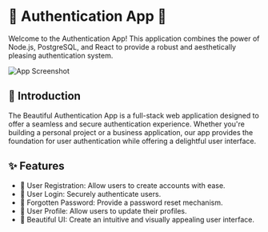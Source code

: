 # 🌟 Authentication App 🌟

Welcome to the Authentication App! This application combines the power of Node.js, PostgreSQL, and React to provide a robust and aesthetically pleasing authentication system. 

![App Screenshot]("public/registration-page.png")

## 👋 Introduction

The Beautiful Authentication App is a full-stack web application designed to offer a seamless and secure authentication experience. Whether you're building a personal project or a business application, our app provides the foundation for user authentication while offering a delightful user interface.

## ✨ Features

- 📝 User Registration: Allow users to create accounts with ease.
- 🔐 User Login: Securely authenticate users.
- 🚀 Forgotten Password: Provide a password reset mechanism.
- 👤 User Profile: Allow users to update their profiles.
- 🎨 Beautiful UI: Create an intuitive and visually appealing user interface.